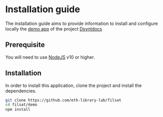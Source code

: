 # Installation guide

The installation guide aims to provide information to install and configure locally the [demo app](https://github.com/eth-library-lab/filsat/tree/master/demo) of the project [Dsyntdocs](https://github.com/eth-library-lab/filsat)

## Prerequisite

You will need to use [NodeJS](https://nodejs.org/en/) v10 or higher.

## Installation

In order to install this application, clone the project and install the dependencies.

```bash
git clone https://github.com/eth-library-lab/filsat
cd filsat/demo
npm install
```
